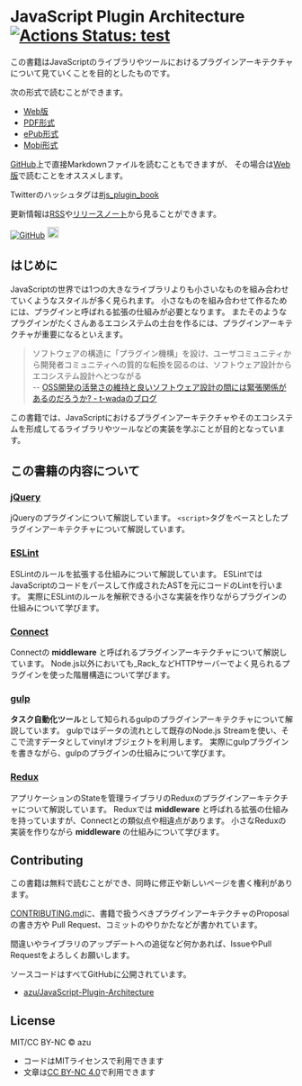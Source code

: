 # JavaScript Plugin Architecture [![Actions Status: test](https://github.com/azu/JavaScript-Plugin-Architecture/workflows/test/badge.svg)](https://github.com/azu/JavaScript-Plugin-Architecture/actions?query=workflow%3A"test")

この書籍はJavaScriptのライブラリやツールにおけるプラグインアーキテクチャについて見ていくことを目的としたものです。

次の形式で読むことができます。

- [Web版](https://azu.gitbooks.io/javascript-plugin-architecture/content/)
- [PDF形式](https://www.gitbook.com/download/pdf/book/azu/javascript-plugin-architecture)
- [ePub形式](https://www.gitbook.com/download/epub/book/azu/javascript-plugin-architecture)
- [Mobi形式](https://www.gitbook.com/download/mobi/book/azu/javascript-plugin-architecture)

[GitHub](https://github.com/azu/JavaScript-Plugin-Architecture)上で直接Markdownファイルを読むこともできますが、
その場合は[Web版](https://azu.gitbooks.io/javascript-plugin-architecture/content/)で読むことをオススメします。

Twitterのハッシュタグは[#js_plugin_book](https://twitter.com/search?f=tweets&q=%23js_plugin_book&src=typd "Twitter #js_plugin_book")

更新情報は[RSS](https://github.com/azu/JavaScript-Plugin-Architecture/releases.atom)や[リリースノート](https://github.com/azu/JavaScript-Plugin-Architecture/releases)から見ることができます。

<!-- textlint-disable -->

<a aria-label="Star azu/JavaScript-Plugin-Architecture on GitHub" href="https://github.com/azu/JavaScript-Plugin-Architecture" class="github-button"><img src="https://monosnap.com/file/MZsfLjZNkSNwTJ33apkwpBjlBZLbSh.png" alt="GitHub"></a> <a href="http://b.hatena.ne.jp/entry/https://github.com/azu/JavaScript-Plugin-Architecture" class="hatena-bookmark-button" data-hatena-bookmark-title="JavaScript Plugin Architecture" data-hatena-bookmark-layout="standard-balloon" data-hatena-bookmark-lang="ja" title="はてなブックマークに追加"><img src="https://b.st-hatena.com/images/entry-button/button-only@2x.png" alt="はてなブックマークに追加" width="20" height="20" style="border: none;" /></a>

<!-- textlint-enable -->


## はじめに

JavaScriptの世界では1つの大きなライブラリよりも小さいなものを組み合わせていくようなスタイルが多く見られます。
小さなものを組み合わせて作るためには、プラグインと呼ばれる拡張の仕組みが必要となります。
またそのようなプラグインがたくさんあるエコシステムの土台を作るには、プラグインアーキテクチャが重要になるといえます。

> ソフトウェアの構造に「プラグイン機構」を設け、ユーザコミュニティから開発者コミュニティへの質的な転換を図るのは、ソフトウェア設計からエコシステム設計へとつながる  
> -- [OSS開発の活発さの維持と良いソフトウェア設計の間には緊張関係があるのだろうか? - t-wadaのブログ](http://t-wada.hatenablog.jp/entry/active-oss-development-vs-simplicity "OSS開発の活発さの維持と良いソフトウェア設計の間には緊張関係があるのだろうか? - t-wadaのブログ")

この書籍では、JavaScriptにおけるプラグインアーキテクチャやそのエコシステムを形成してるライブラリやツールなどの実装を学ぶことが目的となっています。

## この書籍の内容について

### [jQuery](ja/jQuery/README.md)

jQueryのプラグインについて解説しています。
`<script>`タグをベースとしたプラグインアーキテクチャについて解説しています。

### [ESLint](ja/ESLint/README.md)

ESLintのルールを拡張する仕組みについて解説しています。
ESLintではJavaScriptのコードをパースして作成されたASTを元にコードのLintを行います。
実際にESLintのルールを解釈できる小さな実装を作りながらプラグインの仕組みについて学びます。

### [Connect](ja/connect/README.md)

Connectの **middleware** と呼ばれるプラグインアーキテクチャについて解説しています。
Node.js以外においても_Rack_などHTTPサーバーでよく見られるプラグインを使った階層構造について学びます。

### [gulp](ja/gulp/README.md)

**タスク自動化ツール**として知られるgulpのプラグインアーキテクチャについて解説しています。
gulpではデータの流れとして既存のNode.js Streamを使い、そこで流すデータとしてvinylオブジェクトを利用します。
実際にgulpプラグインを書きながら、gulpのプラグインの仕組みについて学びます。

### [Redux](ja/Redux/README.md)

アプリケーションのStateを管理ライブラリのReduxのプラグインアーキテクチャについて解説しています。
Reduxでは **middleware** と呼ばれる拡張の仕組みを持っていますが、Connectとの類似点や相違点があります。
小さなReduxの実装を作りながら **middleware** の仕組みについて学びます。

## Contributing

この書籍は無料で読むことができ、同時に修正や新しいページを書く権利があります。

[CONTRIBUTING.md](https://github.com/azu/JavaScript-Plugin-Architecture/blob/master/CONTRIBUTING.md)に、書籍で扱うべきプラグインアーキテクチャのProposalの書き方や
Pull Request、コミットのやりかたなどが書かれています。

間違いやライブラリのアップデートへの追従など何かあれば、IssueやPull Requestをよろしくお願いします。

ソースコードはすべてGitHubに公開されています。

- [azu/JavaScript-Plugin-Architecture](https://github.com/azu/JavaScript-Plugin-Architecture)

## License

MIT/CC BY-NC © azu

- コードはMITライセンスで利用できます
- 文章は[CC BY-NC 4.0](http://creativecommons.org/licenses/by-nc/4.0/ "CC BY-NC 4.0")で利用できます
